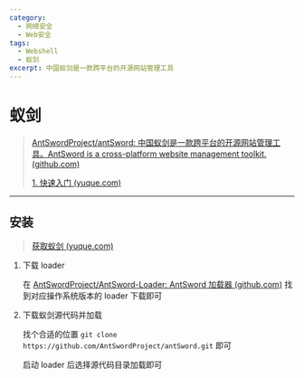```yaml
---
category:
  - 网络安全
  - Web安全
tags:
  - Webshell
  - 蚁剑
excerpt: 中国蚁剑是一款跨平台的开源网站管理工具
---
```


# 蚁剑

> [AntSwordProject/antSword: 中国蚁剑是一款跨平台的开源网站管理工具。AntSword is a cross-platform website management toolkit. (github.com)](https://github.com/AntSwordProject/antSword?tab=readme-ov-file)
>
>  [1. 快速入门 (yuque.com)](https://www.yuque.com/antswordproject/antsword/lmwppk)

---

## 安装

> [获取蚁剑 (yuque.com)](https://www.yuque.com/antswordproject/antsword/srruro)

1. 下载 loader

   在 [AntSwordProject/AntSword-Loader: AntSword 加载器 (github.com)](https://github.com/AntSwordProject/AntSword-Loader) 找到对应操作系统版本的 loader 下载即可

2. 下载蚁剑源代码并加载

   找个合适的位置 `git clone https://github.com/AntSwordProject/antSword.git` 即可

   启动 loader 后选择源代码目录加载即可

   